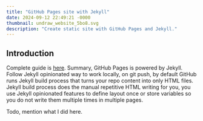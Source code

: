 ```yaml
---
title: "GitHub Pages site with Jekyll"
date: 2024-09-12 22:49:21 -0000
thumbnail: undraw_website_5bo8.svg
description: "Create static site with GitHub Pages and Jekyll."
---
```


## Introduction

Complete guide is [here](https://docs.github.com/en/free-pro-team@latest/github/working-with-github-pages/setting-up-a-github-pages-site-with-jekyll). Summary, GitHub Pages is powered by Jekyll. Follow Jekyll opinionated way to work locally, on git push, by default GitHub runs Jekyll build process that turns your repo content into only HTML files. Jekyll build process does the manual repetitive HTML writing for you, you use Jekyll opinionated features to define layout once or store variables so you do not write them multiple times in multiple pages.

Todo, mention what I did here.